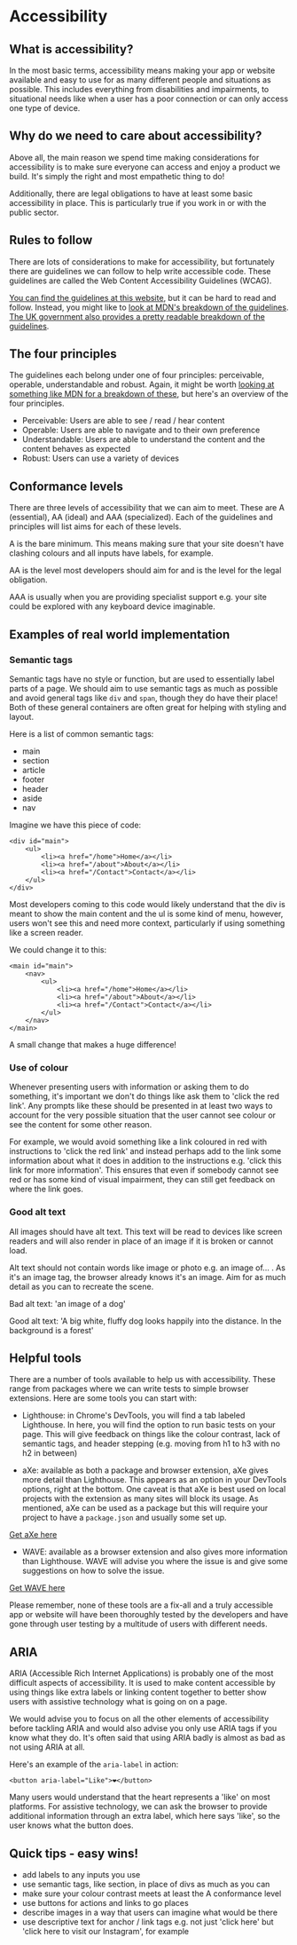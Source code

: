 # Accessibility

## What is accessibility?

In the most basic terms, accessibility means making your app or website available and easy to use for as many different people and situations as possible. This includes everything from disabilities and impairments, to situational needs like when a user has a poor connection or can only access one type of device.

## Why do we need to care about accessibility?
Above all, the main reason we spend time making considerations for accessibility is to make sure everyone can access and enjoy a product we build. It's simply the right and most empathetic thing to do!

Additionally, there are legal obligations to have at least some basic accessibility in place. This is particularly true if you work in or with the public sector.


## Rules to follow
There are lots of considerations to make for accessibility, but fortunately there are guidelines we can follow to help write accessible code. These guidelines are called the Web Content Accessibility Guidelines (WCAG).

[You can find the guidelines at this website](https://www.w3.org/TR/wcag-3.0/), but it can be hard to read and follow. Instead, you might like to [look at MDN's breakdown of the guidelines](https://developer.mozilla.org/en-US/docs/Web/Accessibility/Information_for_Web_authors). [The UK government also provides a pretty readable breakdown of the guidelines](https://www.gov.uk/service-manual/helping-people-to-use-your-service/understanding-wcag).

## The four principles
The guidelines each belong under one of four principles: perceivable, operable, understandable and robust. Again, it might be worth [looking at something like MDN for a breakdown of these](https://developer.mozilla.org/en-US/docs/Web/Accessibility/Understanding_WCAG/Perceivable), but here's an overview of the four principles.

- Perceivable: Users are able to see / read / hear content
- Operable: Users are able to navigate and to their own  preference
- Understandable: Users are able to understand the content and the content behaves as expected
- Robust: Users can use a variety of devices

## Conformance levels
There are three levels of accessibility that we can aim to meet. These are A (essential), AA (ideal) and AAA (specialized). Each of the guidelines and principles will list aims for each of these levels.

A is the bare minimum. This means making sure that your site doesn't have clashing colours and all inputs have labels, for example.

AA is the level most developers should aim for and is the level for the legal obligation.

AAA is usually when you are providing specialist support e.g. your site could be explored with any keyboard device imaginable.

## Examples of real world implementation

### Semantic tags
Semantic tags have no style or function, but are used to essentially label parts of a page. We should aim to use semantic tags as much as possible and avoid general tags like `div` and `span`, though they do have their place! Both of these general containers are often great for helping with styling and layout.

Here is a list of common semantic tags:
- main
- section
- article
- footer
- header
- aside
- nav

Imagine we have this piece of code:

```
<div id="main">
    <ul>
        <li><a href="/home">Home</a></li>
        <li><a href="/about">About</a></li>
        <li><a href="/Contact">Contact</a></li>
    </ul>
</div>
```

Most developers coming to this code would likely understand that the div is meant to show the main content and the ul is some kind of menu, however, users won't see this and need more context, particularly if using something like a screen reader.

We could change it to this:

```
<main id="main">
    <nav>
        <ul>
            <li><a href="/home">Home</a></li>
            <li><a href="/about">About</a></li>
            <li><a href="/Contact">Contact</a></li>
        </ul>
    </nav>
</main>
```

A small change that makes a huge difference!

### Use of colour
Whenever presenting users with information or asking them to do something, it's important we don't do things like ask them to 'click the red link'. Any prompts like these should be presented in at least two ways to account for the very possible situation that the user cannot see colour or see the content for some other reason.

For example, we would avoid something like a link coloured in red with instructions to 'click the red link' and instead perhaps add to the link some information about what it does in addition to the instructions e.g. 'click this link for more information'. This ensures that even if somebody cannot see red or has some kind of visual impairment, they can still get feedback on where the link goes.

### Good alt text

All images should have alt text. This text will be read to devices like screen readers and will also render in place of an image if it is broken or cannot load.

Alt text should not contain words like image or photo e.g. an image of... . As it's an image tag, the browser already knows it's an image. Aim for as much detail as you can to recreate the scene.

Bad alt text: 'an image of a dog'

Good alt text: 'A big white, fluffy dog looks happily into the distance. In the background is a forest'

## Helpful tools
There are a number of tools available to help us with accessibility. These range from packages where we can write tests to simple browser extensions. Here are some tools you can start with:

- Lighthouse: in Chrome's DevTools, you will find a tab labeled Lighthouse. In here, you will find the option to run basic tests on your page. This will give feedback on things like the colour contrast, lack of semantic tags, and header stepping (e.g. moving from h1 to h3 with no h2 in between)

- aXe: available as both a package and browser extension, aXe gives more detail than Lighthouse. This appears as an option in your DevTools options, right at the bottom. One caveat is that aXe is best used on local projects with the extension as many sites will block its usage. As mentioned, aXe can be used as a package but this will require your project to have a `package.json` and usually some set up.

[Get aXe here](https://chrome.google.com/webstore/detail/axe-devtools-web-accessib/lhdoppojpmngadmnindnejefpokejbdd)

- WAVE: available as a browser extension and also gives more information than Lighthouse. WAVE will advise you where the issue is and give some suggestions on how to solve the issue.

[Get WAVE here](https://chrome.google.com/webstore/detail/wave-evaluation-tool/jbbplnpkjmmeebjpijfedlgcdilocofh)

Please remember, none of these tools are a fix-all and a truly accessible app or website will have been thoroughly tested by the developers and have  gone through user testing by a multitude of users with different needs.

## ARIA
ARIA (Accessible Rich Internet Applications) is probably one of the most difficult aspects of accessibility. It is used to make content accessible by using things like extra labels or linking content together to better show users with assistive technology what is going on on a page.

We would advise you to focus on all the other elements of accessibility before tackling ARIA and would also advise you only use ARIA tags if you know what they do. It's often said that using ARIA badly is almost as bad as not using ARIA at all.

Here's an example of the `aria-label` in action:

`<button aria-label="Like">❤️</button>`

Many users would understand that the heart represents a 'like' on most platforms. For assistive technology, we can ask the browser to provide additional information through an extra label, which here says 'like', so the user knows what the button does.

## Quick tips - easy wins!
- add labels to any inputs you use
- use semantic tags, like section, in place of divs as much as you can
- make sure your colour contrast meets at least the A conformance level
- use buttons for actions and links to go places
- describe images in a way that users can imagine what would be there
- use descriptive text for anchor / link tags e.g. not just 'click here' but 'click here to visit our Instagram', for example